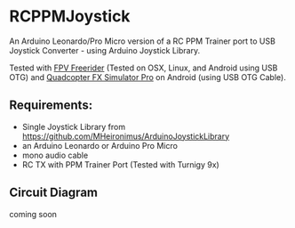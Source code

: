 # RCPPMJoystick
An Arduino Leonardo/Pro Micro version of a RC PPM Trainer port to USB Joystick Converter - using Arduino Joystick Library.

Tested with [FPV Freerider](https://fpv-freerider.itch.io/fpv-freerider) (Tested on OSX, Linux, and Android using USB OTG) and [Quadcopter FX Simulator Pro](https://play.google.com/store/apps/details?id=com.Creativeworld.QuadcopterFXpro&hl=en) on Android (using USB OTG Cable).

## Requirements:
- Single Joystick Library from https://github.com/MHeironimus/ArduinoJoystickLibrary
- an Arduino Leonardo or Arduino Pro Micro
- mono audio cable
- RC TX with PPM Trainer Port (Tested with Turnigy 9x)

## Circuit Diagram
coming soon
